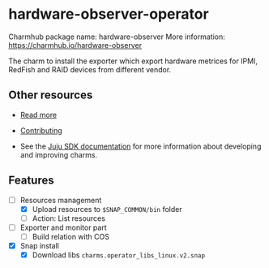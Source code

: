 <!--
Avoid using this README file for information that is maintained or published elsewhere, e.g.:

* metadata.yaml > published on Charmhub
* documentation > published on (or linked to from) Charmhub
* detailed contribution guide > documentation or CONTRIBUTING.md

Use links instead.
-->

# hardware-observer-operator

Charmhub package name: hardware-observer
More information: https://charmhub.io/hardware-observer


The charm to install the exporter which export hardware metrices for IPMI, RedFish and RAID devices from different vendor.

## Other resources

<!-- If your charm is documented somewhere else other than Charmhub, provide a link separately. -->

- [Read more](https://example.com)

- [Contributing](CONTRIBUTING.md) <!-- or link to other contribution documentation -->

- See the [Juju SDK documentation](https://juju.is/docs/sdk) for more information about developing and improving charms.


## Features

- [ ] Resources management
    - [x] Upload resources to `$SNAP_COMMON/bin` folder
    - [ ] Action: List resources

- [ ] Exporter and monitor part
    - [ ] Build relation with COS

- [x] Snap install
    - [x] Download libs `charms.operator_libs_linux.v2.snap`
